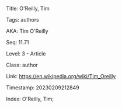 Title:  O'Reilly, Tim

Tags:   authors

AKA:    Tim O'Reilly

Seq:    11.71

Level:  3 - Article

Class:  author

Link:   https://en.wikipedia.org/wiki/Tim_Oreilly

Timestamp: 20230209212849

Index:  O'Reilly, Tim; 
